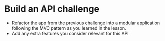 # Build an API challenge
* Refactor the app from the previous challenge into a modular application following the MVC pattern as you learned in the lesson.
* Add any extra features you consider relevant for this API